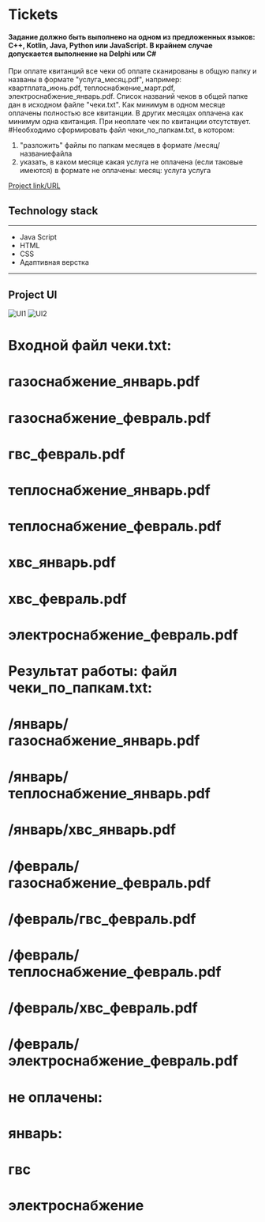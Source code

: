 # Tickets
#### Задание должно быть выполнено на одном из предложенных языков: C++, Kotlin, Java, Python или JavaScript. В крайнем случае допускается выполнение на Delphi или C#

При оплате квитанций все чеки об оплате сканированы в общую папку и названы в формате "услуга_месяц.pdf", например: квартплата_июнь.pdf, теплоснабжение_март.pdf, электроснабжение_январь.pdf.
Список названий чеков в общей папке дан в исходном файле "чеки.txt".
Как минимум в одном месяце оплачены полностью все квитанции. В других месяцах оплачена как минимум одна квитанция. При неоплате чек по квитанции отсутствует.
#Необходимо сформировать файл чеки_по_папкам.txt, в котором:
1. "разложить" файлы по папкам месяцев в формате /месяц/названиефайла
2. указать, в каком месяце какая услуга не оплачена (если таковые имеются) в формате
не оплачены:
месяц:
услуга
услуга

[Project link/URL](https://lowerrider.github.io/tiskets/)

## Technology stack
____

+ Java Script
+ HTML
+ CSS
+ Адаптивная верстка
____
## Project UI

![UI1](https://sun9-59.userapi.com/impg/0H4APB5fkQiLhsvOwR90-XV3oLuQgf20ww-qUA/7gmH_MTulsg.jpg?size=2533x1306&quality=96&sign=a09bbf191482c1cc070ed1626601a080&type=album)
![UI2](https://sun9-71.userapi.com/impg/CWYBk2D_pbD4_6zwzQ0vJ424fqbzORI08ugvyw/n99A34Pa4ms.jpg?size=2541x1309&quality=96&sign=1dbfb5919bb30379272b9759e10e0e81&type=album)


# Входной файл чеки.txt:
# газоснабжение_январь.pdf
# газоснабжение_февраль.pdf
# гвс_февраль.pdf
# теплоснабжение_январь.pdf
# теплоснабжение_февраль.pdf
# xвс_январь.pdf
# xвс_февраль.pdf
# электроснабжение_февраль.pdf

# Результат работы: файл чеки_по_папкам.txt:
# /январь/газоснабжение_январь.pdf
# /январь/теплоснабжение_январь.pdf
# /январь/xвс_январь.pdf
# /февраль/газоснабжение_февраль.pdf
# /февраль/гвс_февраль.pdf
# /февраль/теплоснабжение_февраль.pdf
# /февраль/xвс_февраль.pdf
# /февраль/электроснабжение_февраль.pdf
# не оплачены:
# январь:
# гвс
# электроснабжение
